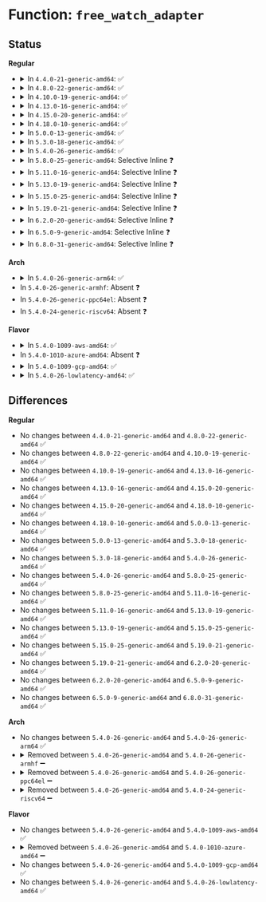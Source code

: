 # Function: <code>free_watch_adapter</code>

## Status
<b>Regular</b>
<ul>
<li>
<details>
<summary>In <code>4.4.0-21-generic-amd64</code>: ✅</summary>

```c
void free_watch_adapter(struct watch_adapter * watch)
```

```json
{
  "name": "free_watch_adapter",
  "collision_type": "Unique Static",
  "inline_type": "No",
  "funcs": [
    {
      "addr": 18446744071583891264,
      "name": "free_watch_adapter",
      "external": false,
      "loc": "drivers/xen/xenbus/xenbus_dev_frontend.c:227",
      "file": "drivers/xen/xenbus/xenbus_dev_frontend.c",
      "inline": "seen, unknown",
      "caller_inline": [],
      "caller_func": [
        "drivers/xen/xenbus/xenbus_dev_frontend.c:xenbus_file_release",
        "drivers/xen/xenbus/xenbus_dev_frontend.c:xenbus_file_write",
        "drivers/xen/xenbus/xenbus_dev_frontend.c:xenbus_file_write",
        "drivers/xen/xenbus/xenbus_dev_frontend.c:xenbus_file_write"
      ]
    }
  ],
  "symbols": [
    {
      "addr": 18446744071583891264,
      "name": "free_watch_adapter",
      "section": ".text",
      "bind": "STB_LOCAL",
      "size": 42
    }
  ]
}
```
</details>
</li>
<li>
<details>
<summary>In <code>4.8.0-22-generic-amd64</code>: ✅</summary>

```c
void free_watch_adapter(struct watch_adapter * watch)
```

```json
{
  "name": "free_watch_adapter",
  "collision_type": "Unique Static",
  "inline_type": "No",
  "funcs": [
    {
      "addr": 18446744071584222048,
      "name": "free_watch_adapter",
      "external": false,
      "loc": "drivers/xen/xenbus/xenbus_dev_frontend.c:227",
      "file": "drivers/xen/xenbus/xenbus_dev_frontend.c",
      "inline": "seen, unknown",
      "caller_inline": [],
      "caller_func": [
        "drivers/xen/xenbus/xenbus_dev_frontend.c:xenbus_file_release",
        "drivers/xen/xenbus/xenbus_dev_frontend.c:xenbus_file_write",
        "drivers/xen/xenbus/xenbus_dev_frontend.c:xenbus_file_write",
        "drivers/xen/xenbus/xenbus_dev_frontend.c:xenbus_file_write"
      ]
    }
  ],
  "symbols": [
    {
      "addr": 18446744071584222048,
      "name": "free_watch_adapter",
      "section": ".text",
      "bind": "STB_LOCAL",
      "size": 42
    }
  ]
}
```
</details>
</li>
<li>
<details>
<summary>In <code>4.10.0-19-generic-amd64</code>: ✅</summary>

```c
void free_watch_adapter(struct watch_adapter * watch)
```

```json
{
  "name": "free_watch_adapter",
  "collision_type": "Unique Static",
  "inline_type": "No",
  "funcs": [
    {
      "addr": 18446744071584403424,
      "name": "free_watch_adapter",
      "external": false,
      "loc": "drivers/xen/xenbus/xenbus_dev_frontend.c:227",
      "file": "drivers/xen/xenbus/xenbus_dev_frontend.c",
      "inline": "seen, unknown",
      "caller_inline": [],
      "caller_func": [
        "drivers/xen/xenbus/xenbus_dev_frontend.c:xenbus_file_release",
        "drivers/xen/xenbus/xenbus_dev_frontend.c:xenbus_file_write",
        "drivers/xen/xenbus/xenbus_dev_frontend.c:xenbus_file_write",
        "drivers/xen/xenbus/xenbus_dev_frontend.c:xenbus_file_write"
      ]
    }
  ],
  "symbols": [
    {
      "addr": 18446744071584403424,
      "name": "free_watch_adapter",
      "section": ".text",
      "bind": "STB_LOCAL",
      "size": 42
    }
  ]
}
```
</details>
</li>
<li>
<details>
<summary>In <code>4.13.0-16-generic-amd64</code>: ✅</summary>

```c
void free_watch_adapter(struct watch_adapter * watch)
```

```json
{
  "name": "free_watch_adapter",
  "collision_type": "Unique Static",
  "inline_type": "No",
  "funcs": [
    {
      "addr": 18446744071584486256,
      "name": "free_watch_adapter",
      "external": false,
      "loc": "drivers/xen/xenbus/xenbus_dev_frontend.c:227",
      "file": "drivers/xen/xenbus/xenbus_dev_frontend.c",
      "inline": "seen, unknown",
      "caller_inline": [],
      "caller_func": [
        "drivers/xen/xenbus/xenbus_dev_frontend.c:xenbus_file_write",
        "drivers/xen/xenbus/xenbus_dev_frontend.c:xenbus_file_write",
        "drivers/xen/xenbus/xenbus_dev_frontend.c:xenbus_file_write",
        "drivers/xen/xenbus/xenbus_dev_frontend.c:xenbus_file_free"
      ]
    }
  ],
  "symbols": [
    {
      "addr": 18446744071584486256,
      "name": "free_watch_adapter",
      "section": ".text",
      "bind": "STB_LOCAL",
      "size": 42
    }
  ]
}
```
</details>
</li>
<li>
<details>
<summary>In <code>4.15.0-20-generic-amd64</code>: ✅</summary>

```c
void free_watch_adapter(struct watch_adapter * watch)
```

```json
{
  "name": "free_watch_adapter",
  "collision_type": "Unique Static",
  "inline_type": "No",
  "funcs": [
    {
      "addr": 18446744071584896608,
      "name": "free_watch_adapter",
      "external": false,
      "loc": "drivers/xen/xenbus/xenbus_dev_frontend.c:227",
      "file": "drivers/xen/xenbus/xenbus_dev_frontend.c",
      "inline": "seen, unknown",
      "caller_inline": [],
      "caller_func": [
        "drivers/xen/xenbus/xenbus_dev_frontend.c:xenbus_file_write",
        "drivers/xen/xenbus/xenbus_dev_frontend.c:xenbus_file_write",
        "drivers/xen/xenbus/xenbus_dev_frontend.c:xenbus_file_write",
        "drivers/xen/xenbus/xenbus_dev_frontend.c:xenbus_file_free"
      ]
    }
  ],
  "symbols": [
    {
      "addr": 18446744071584896608,
      "name": "free_watch_adapter",
      "section": ".text",
      "bind": "STB_LOCAL",
      "size": 42
    }
  ]
}
```
</details>
</li>
<li>
<details>
<summary>In <code>4.18.0-10-generic-amd64</code>: ✅</summary>

```c
void free_watch_adapter(struct watch_adapter * watch)
```

```json
{
  "name": "free_watch_adapter",
  "collision_type": "Unique Static",
  "inline_type": "No",
  "funcs": [
    {
      "addr": 18446744071585127760,
      "name": "free_watch_adapter",
      "external": false,
      "loc": "drivers/xen/xenbus/xenbus_dev_frontend.c:227",
      "file": "drivers/xen/xenbus/xenbus_dev_frontend.c",
      "inline": "seen, unknown",
      "caller_inline": [],
      "caller_func": [
        "drivers/xen/xenbus/xenbus_dev_frontend.c:xenbus_file_write",
        "drivers/xen/xenbus/xenbus_dev_frontend.c:xenbus_file_write",
        "drivers/xen/xenbus/xenbus_dev_frontend.c:xenbus_file_write",
        "drivers/xen/xenbus/xenbus_dev_frontend.c:xenbus_file_free"
      ]
    }
  ],
  "symbols": [
    {
      "addr": 18446744071585127760,
      "name": "free_watch_adapter",
      "section": ".text",
      "bind": "STB_LOCAL",
      "size": 42
    }
  ]
}
```
</details>
</li>
<li>
<details>
<summary>In <code>5.0.0-13-generic-amd64</code>: ✅</summary>

```c
void free_watch_adapter(struct watch_adapter * watch)
```

```json
{
  "name": "free_watch_adapter",
  "collision_type": "Unique Static",
  "inline_type": "No",
  "funcs": [
    {
      "addr": 18446744071585238560,
      "name": "free_watch_adapter",
      "external": false,
      "loc": "drivers/xen/xenbus/xenbus_dev_frontend.c:227",
      "file": "drivers/xen/xenbus/xenbus_dev_frontend.c",
      "inline": "seen, unknown",
      "caller_inline": [],
      "caller_func": [
        "drivers/xen/xenbus/xenbus_dev_frontend.c:xenbus_file_write",
        "drivers/xen/xenbus/xenbus_dev_frontend.c:xenbus_file_write",
        "drivers/xen/xenbus/xenbus_dev_frontend.c:xenbus_file_write",
        "drivers/xen/xenbus/xenbus_dev_frontend.c:xenbus_file_free"
      ]
    }
  ],
  "symbols": [
    {
      "addr": 18446744071585238560,
      "name": "free_watch_adapter",
      "section": ".text",
      "bind": "STB_LOCAL",
      "size": 42
    }
  ]
}
```
</details>
</li>
<li>
<details>
<summary>In <code>5.3.0-18-generic-amd64</code>: ✅</summary>

```c
void free_watch_adapter(struct watch_adapter * watch)
```

```json
{
  "name": "free_watch_adapter",
  "collision_type": "Unique Static",
  "inline_type": "No",
  "funcs": [
    {
      "addr": 18446744071585450800,
      "name": "free_watch_adapter",
      "external": false,
      "loc": "drivers/xen/xenbus/xenbus_dev_frontend.c:230",
      "file": "drivers/xen/xenbus/xenbus_dev_frontend.c",
      "inline": "seen, unknown",
      "caller_inline": [],
      "caller_func": [
        "drivers/xen/xenbus/xenbus_dev_frontend.c:xenbus_file_write",
        "drivers/xen/xenbus/xenbus_dev_frontend.c:xenbus_file_write",
        "drivers/xen/xenbus/xenbus_dev_frontend.c:xenbus_file_write",
        "drivers/xen/xenbus/xenbus_dev_frontend.c:xenbus_file_free"
      ]
    }
  ],
  "symbols": [
    {
      "addr": 18446744071585450800,
      "name": "free_watch_adapter",
      "section": ".text",
      "bind": "STB_LOCAL",
      "size": 45
    }
  ]
}
```
</details>
</li>
<li>
<details>
<summary>In <code>5.4.0-26-generic-amd64</code>: ✅</summary>

```c
void free_watch_adapter(struct watch_adapter * watch)
```

```json
{
  "name": "free_watch_adapter",
  "collision_type": "Unique Static",
  "inline_type": "No",
  "funcs": [
    {
      "addr": 18446744071585591328,
      "name": "free_watch_adapter",
      "external": false,
      "loc": "drivers/xen/xenbus/xenbus_dev_frontend.c:233",
      "file": "drivers/xen/xenbus/xenbus_dev_frontend.c",
      "inline": "seen, unknown",
      "caller_inline": [],
      "caller_func": [
        "drivers/xen/xenbus/xenbus_dev_frontend.c:xenbus_file_write",
        "drivers/xen/xenbus/xenbus_dev_frontend.c:xenbus_file_write",
        "drivers/xen/xenbus/xenbus_dev_frontend.c:xenbus_file_write",
        "drivers/xen/xenbus/xenbus_dev_frontend.c:xenbus_worker"
      ]
    }
  ],
  "symbols": [
    {
      "addr": 18446744071585591328,
      "name": "free_watch_adapter",
      "section": ".text",
      "bind": "STB_LOCAL",
      "size": 45
    }
  ]
}
```
</details>
</li>
<li>
<details>
<summary>In <code>5.8.0-25-generic-amd64</code>: Selective Inline ❓</summary>

```c
void free_watch_adapter(struct watch_adapter * watch)
```

```json
{
  "name": "free_watch_adapter",
  "collision_type": "Unique Static",
  "inline_type": "Selective",
  "funcs": [
    {
      "addr": 18446744071586316428,
      "name": "free_watch_adapter",
      "external": false,
      "loc": "drivers/xen/xenbus/xenbus_dev_frontend.c:233",
      "file": "drivers/xen/xenbus/xenbus_dev_frontend.c",
      "inline": "not declared, inlined",
      "caller_inline": [
        "drivers/xen/xenbus/xenbus_dev_frontend.c:xenbus_write_watch",
        "drivers/xen/xenbus/xenbus_dev_frontend.c:xenbus_write_watch",
        "drivers/xen/xenbus/xenbus_dev_frontend.c:xenbus_worker"
      ],
      "caller_func": [
        "drivers/xen/xenbus/xenbus_dev_frontend.c:xenbus_write_watch"
      ]
    }
  ],
  "symbols": [
    {
      "addr": 18446744071586313136,
      "name": "free_watch_adapter",
      "section": ".text",
      "bind": "STB_LOCAL",
      "size": 47
    }
  ]
}
```
</details>
</li>
<li>
<details>
<summary>In <code>5.11.0-16-generic-amd64</code>: Selective Inline ❓</summary>

```c
void free_watch_adapter(struct watch_adapter * watch)
```

```json
{
  "name": "free_watch_adapter",
  "collision_type": "Unique Static",
  "inline_type": "Selective",
  "funcs": [
    {
      "addr": 18446744071586435052,
      "name": "free_watch_adapter",
      "external": false,
      "loc": "drivers/xen/xenbus/xenbus_dev_frontend.c:233",
      "file": "drivers/xen/xenbus/xenbus_dev_frontend.c",
      "inline": "not declared, inlined",
      "caller_inline": [
        "drivers/xen/xenbus/xenbus_dev_frontend.c:xenbus_write_watch",
        "drivers/xen/xenbus/xenbus_dev_frontend.c:xenbus_write_watch",
        "drivers/xen/xenbus/xenbus_dev_frontend.c:xenbus_worker"
      ],
      "caller_func": [
        "drivers/xen/xenbus/xenbus_dev_frontend.c:xenbus_write_watch"
      ]
    }
  ],
  "symbols": [
    {
      "addr": 18446744071586431760,
      "name": "free_watch_adapter",
      "section": ".text",
      "bind": "STB_LOCAL",
      "size": 47
    }
  ]
}
```
</details>
</li>
<li>
<details>
<summary>In <code>5.13.0-19-generic-amd64</code>: Selective Inline ❓</summary>

```c
void free_watch_adapter(struct watch_adapter * watch)
```

```json
{
  "name": "free_watch_adapter",
  "collision_type": "Unique Static",
  "inline_type": "Selective",
  "funcs": [
    {
      "addr": 18446744071586319196,
      "name": "free_watch_adapter",
      "external": false,
      "loc": "drivers/xen/xenbus/xenbus_dev_frontend.c:233",
      "file": "drivers/xen/xenbus/xenbus_dev_frontend.c",
      "inline": "not declared, inlined",
      "caller_inline": [
        "drivers/xen/xenbus/xenbus_dev_frontend.c:xenbus_write_watch",
        "drivers/xen/xenbus/xenbus_dev_frontend.c:xenbus_write_watch",
        "drivers/xen/xenbus/xenbus_dev_frontend.c:xenbus_worker"
      ],
      "caller_func": [
        "drivers/xen/xenbus/xenbus_dev_frontend.c:xenbus_write_watch"
      ]
    }
  ],
  "symbols": [
    {
      "addr": 18446744071586315888,
      "name": "free_watch_adapter",
      "section": ".text",
      "bind": "STB_LOCAL",
      "size": 47
    }
  ]
}
```
</details>
</li>
<li>
<details>
<summary>In <code>5.15.0-25-generic-amd64</code>: Selective Inline ❓</summary>

```c
void free_watch_adapter(struct watch_adapter * watch)
```

```json
{
  "name": "free_watch_adapter",
  "collision_type": "Unique Static",
  "inline_type": "Selective",
  "funcs": [
    {
      "addr": 18446744071586838908,
      "name": "free_watch_adapter",
      "external": false,
      "loc": "drivers/xen/xenbus/xenbus_dev_frontend.c:233",
      "file": "drivers/xen/xenbus/xenbus_dev_frontend.c",
      "inline": "not declared, inlined",
      "caller_inline": [
        "drivers/xen/xenbus/xenbus_dev_frontend.c:xenbus_write_watch",
        "drivers/xen/xenbus/xenbus_dev_frontend.c:xenbus_write_watch",
        "drivers/xen/xenbus/xenbus_dev_frontend.c:xenbus_worker"
      ],
      "caller_func": [
        "drivers/xen/xenbus/xenbus_dev_frontend.c:xenbus_write_watch"
      ]
    }
  ],
  "symbols": [
    {
      "addr": 18446744071586835600,
      "name": "free_watch_adapter",
      "section": ".text",
      "bind": "STB_LOCAL",
      "size": 47
    }
  ]
}
```
</details>
</li>
<li>
<details>
<summary>In <code>5.19.0-21-generic-amd64</code>: Selective Inline ❓</summary>

```c
void free_watch_adapter(struct watch_adapter * watch)
```

```json
{
  "name": "free_watch_adapter",
  "collision_type": "Unique Static",
  "inline_type": "Selective",
  "funcs": [
    {
      "addr": 18446744071588123673,
      "name": "free_watch_adapter",
      "external": false,
      "loc": "drivers/xen/xenbus/xenbus_dev_frontend.c:233",
      "file": "drivers/xen/xenbus/xenbus_dev_frontend.c",
      "inline": "not declared, inlined",
      "caller_inline": [
        "drivers/xen/xenbus/xenbus_dev_frontend.c:xenbus_write_watch",
        "drivers/xen/xenbus/xenbus_dev_frontend.c:xenbus_write_watch",
        "drivers/xen/xenbus/xenbus_dev_frontend.c:xenbus_worker"
      ],
      "caller_func": [
        "drivers/xen/xenbus/xenbus_dev_frontend.c:xenbus_write_watch"
      ]
    }
  ],
  "symbols": [
    {
      "addr": 18446744071588120192,
      "name": "free_watch_adapter",
      "section": ".text",
      "bind": "STB_LOCAL",
      "size": 51
    }
  ]
}
```
</details>
</li>
<li>
<details>
<summary>In <code>6.2.0-20-generic-amd64</code>: Selective Inline ❓</summary>

```c
void free_watch_adapter(struct watch_adapter * watch)
```

```json
{
  "name": "free_watch_adapter",
  "collision_type": "Unique Static",
  "inline_type": "Selective",
  "funcs": [
    {
      "addr": 18446744071589510857,
      "name": "free_watch_adapter",
      "external": false,
      "loc": "drivers/xen/xenbus/xenbus_dev_frontend.c:233",
      "file": "drivers/xen/xenbus/xenbus_dev_frontend.c",
      "inline": "not declared, inlined",
      "caller_inline": [
        "drivers/xen/xenbus/xenbus_dev_frontend.c:xenbus_write_watch",
        "drivers/xen/xenbus/xenbus_dev_frontend.c:xenbus_write_watch",
        "drivers/xen/xenbus/xenbus_dev_frontend.c:xenbus_worker"
      ],
      "caller_func": [
        "drivers/xen/xenbus/xenbus_dev_frontend.c:xenbus_write_watch"
      ]
    }
  ],
  "symbols": [
    {
      "addr": 18446744071589507120,
      "name": "free_watch_adapter",
      "section": ".text",
      "bind": "STB_LOCAL",
      "size": 51
    }
  ]
}
```
</details>
</li>
<li>
<details>
<summary>In <code>6.5.0-9-generic-amd64</code>: Selective Inline ❓</summary>

```c
void free_watch_adapter(struct watch_adapter * watch)
```

```json
{
  "name": "free_watch_adapter",
  "collision_type": "Unique Static",
  "inline_type": "Selective",
  "funcs": [
    {
      "addr": 18446744071589811817,
      "name": "free_watch_adapter",
      "external": false,
      "loc": "drivers/xen/xenbus/xenbus_dev_frontend.c:233",
      "file": "drivers/xen/xenbus/xenbus_dev_frontend.c",
      "inline": "not declared, inlined",
      "caller_inline": [
        "drivers/xen/xenbus/xenbus_dev_frontend.c:xenbus_write_watch",
        "drivers/xen/xenbus/xenbus_dev_frontend.c:xenbus_write_watch",
        "drivers/xen/xenbus/xenbus_dev_frontend.c:xenbus_worker"
      ],
      "caller_func": [
        "drivers/xen/xenbus/xenbus_dev_frontend.c:xenbus_write_watch"
      ]
    }
  ],
  "symbols": [
    {
      "addr": 18446744071589808096,
      "name": "free_watch_adapter",
      "section": ".text",
      "bind": "STB_LOCAL",
      "size": 51
    }
  ]
}
```
</details>
</li>
<li>
<details>
<summary>In <code>6.8.0-31-generic-amd64</code>: Selective Inline ❓</summary>

```c
void free_watch_adapter(struct watch_adapter * watch)
```

```json
{
  "name": "free_watch_adapter",
  "collision_type": "Unique Static",
  "inline_type": "Selective",
  "funcs": [
    {
      "addr": 18446744071590148137,
      "name": "free_watch_adapter",
      "external": false,
      "loc": "drivers/xen/xenbus/xenbus_dev_frontend.c:233",
      "file": "drivers/xen/xenbus/xenbus_dev_frontend.c",
      "inline": "not declared, inlined",
      "caller_inline": [
        "drivers/xen/xenbus/xenbus_dev_frontend.c:xenbus_write_watch",
        "drivers/xen/xenbus/xenbus_dev_frontend.c:xenbus_write_watch",
        "drivers/xen/xenbus/xenbus_dev_frontend.c:xenbus_worker"
      ],
      "caller_func": [
        "drivers/xen/xenbus/xenbus_dev_frontend.c:xenbus_write_watch"
      ]
    }
  ],
  "symbols": [
    {
      "addr": 18446744071590144320,
      "name": "free_watch_adapter",
      "section": ".text",
      "bind": "STB_LOCAL",
      "size": 51
    }
  ]
}
```
</details>
</li>
</ul>
<b>Arch</b>
<ul>
<li>
<details>
<summary>In <code>5.4.0-26-generic-arm64</code>: ✅</summary>

```c
void free_watch_adapter(struct watch_adapter * watch)
```

```json
{
  "name": "free_watch_adapter",
  "collision_type": "Unique Static",
  "inline_type": "No",
  "funcs": [
    {
      "addr": 18446603336498257376,
      "name": "free_watch_adapter",
      "external": false,
      "loc": "drivers/xen/xenbus/xenbus_dev_frontend.c:233",
      "file": "drivers/xen/xenbus/xenbus_dev_frontend.c",
      "inline": "seen, unknown",
      "caller_inline": [],
      "caller_func": [
        "drivers/xen/xenbus/xenbus_dev_frontend.c:xenbus_file_write",
        "drivers/xen/xenbus/xenbus_dev_frontend.c:xenbus_file_write",
        "drivers/xen/xenbus/xenbus_dev_frontend.c:xenbus_file_write",
        "drivers/xen/xenbus/xenbus_dev_frontend.c:xenbus_worker"
      ]
    }
  ],
  "symbols": [
    {
      "addr": 18446603336498257376,
      "name": "free_watch_adapter",
      "section": ".text",
      "bind": "STB_LOCAL",
      "size": 60
    }
  ]
}
```
</details>
</li>
<li>
In <code>5.4.0-26-generic-armhf</code>: Absent ❓
</li>
<li>
In <code>5.4.0-26-generic-ppc64el</code>: Absent ❓
</li>
<li>
In <code>5.4.0-24-generic-riscv64</code>: Absent ❓
</li>
</ul>
<b>Flavor</b>
<ul>
<li>
<details>
<summary>In <code>5.4.0-1009-aws-amd64</code>: ✅</summary>

```c
void free_watch_adapter(struct watch_adapter * watch)
```

```json
{
  "name": "free_watch_adapter",
  "collision_type": "Unique Static",
  "inline_type": "No",
  "funcs": [
    {
      "addr": 18446744071585353952,
      "name": "free_watch_adapter",
      "external": false,
      "loc": "drivers/xen/xenbus/xenbus_dev_frontend.c:233",
      "file": "drivers/xen/xenbus/xenbus_dev_frontend.c",
      "inline": "seen, unknown",
      "caller_inline": [],
      "caller_func": [
        "drivers/xen/xenbus/xenbus_dev_frontend.c:xenbus_file_write",
        "drivers/xen/xenbus/xenbus_dev_frontend.c:xenbus_file_write",
        "drivers/xen/xenbus/xenbus_dev_frontend.c:xenbus_file_write",
        "drivers/xen/xenbus/xenbus_dev_frontend.c:xenbus_worker"
      ]
    }
  ],
  "symbols": [
    {
      "addr": 18446744071585353952,
      "name": "free_watch_adapter",
      "section": ".text",
      "bind": "STB_LOCAL",
      "size": 45
    }
  ]
}
```
</details>
</li>
<li>
In <code>5.4.0-1010-azure-amd64</code>: Absent ❓
</li>
<li>
<details>
<summary>In <code>5.4.0-1009-gcp-amd64</code>: ✅</summary>

```c
void free_watch_adapter(struct watch_adapter * watch)
```

```json
{
  "name": "free_watch_adapter",
  "collision_type": "Unique Static",
  "inline_type": "No",
  "funcs": [
    {
      "addr": 18446744071585541728,
      "name": "free_watch_adapter",
      "external": false,
      "loc": "drivers/xen/xenbus/xenbus_dev_frontend.c:233",
      "file": "drivers/xen/xenbus/xenbus_dev_frontend.c",
      "inline": "seen, unknown",
      "caller_inline": [],
      "caller_func": [
        "drivers/xen/xenbus/xenbus_dev_frontend.c:xenbus_file_write",
        "drivers/xen/xenbus/xenbus_dev_frontend.c:xenbus_file_write",
        "drivers/xen/xenbus/xenbus_dev_frontend.c:xenbus_file_write",
        "drivers/xen/xenbus/xenbus_dev_frontend.c:xenbus_worker"
      ]
    }
  ],
  "symbols": [
    {
      "addr": 18446744071585541728,
      "name": "free_watch_adapter",
      "section": ".text",
      "bind": "STB_LOCAL",
      "size": 45
    }
  ]
}
```
</details>
</li>
<li>
<details>
<summary>In <code>5.4.0-26-lowlatency-amd64</code>: ✅</summary>

```c
void free_watch_adapter(struct watch_adapter * watch)
```

```json
{
  "name": "free_watch_adapter",
  "collision_type": "Unique Static",
  "inline_type": "No",
  "funcs": [
    {
      "addr": 18446744071585649712,
      "name": "free_watch_adapter",
      "external": false,
      "loc": "drivers/xen/xenbus/xenbus_dev_frontend.c:233",
      "file": "drivers/xen/xenbus/xenbus_dev_frontend.c",
      "inline": "seen, unknown",
      "caller_inline": [],
      "caller_func": [
        "drivers/xen/xenbus/xenbus_dev_frontend.c:xenbus_file_write",
        "drivers/xen/xenbus/xenbus_dev_frontend.c:xenbus_file_write",
        "drivers/xen/xenbus/xenbus_dev_frontend.c:xenbus_file_write",
        "drivers/xen/xenbus/xenbus_dev_frontend.c:xenbus_worker"
      ]
    }
  ],
  "symbols": [
    {
      "addr": 18446744071585649712,
      "name": "free_watch_adapter",
      "section": ".text",
      "bind": "STB_LOCAL",
      "size": 45
    }
  ]
}
```
</details>
</li>
</ul>

## Differences
<b>Regular</b>
<ul>
<li>
No changes between <code>4.4.0-21-generic-amd64</code> and <code>4.8.0-22-generic-amd64</code> ✅
</li>
<li>
No changes between <code>4.8.0-22-generic-amd64</code> and <code>4.10.0-19-generic-amd64</code> ✅
</li>
<li>
No changes between <code>4.10.0-19-generic-amd64</code> and <code>4.13.0-16-generic-amd64</code> ✅
</li>
<li>
No changes between <code>4.13.0-16-generic-amd64</code> and <code>4.15.0-20-generic-amd64</code> ✅
</li>
<li>
No changes between <code>4.15.0-20-generic-amd64</code> and <code>4.18.0-10-generic-amd64</code> ✅
</li>
<li>
No changes between <code>4.18.0-10-generic-amd64</code> and <code>5.0.0-13-generic-amd64</code> ✅
</li>
<li>
No changes between <code>5.0.0-13-generic-amd64</code> and <code>5.3.0-18-generic-amd64</code> ✅
</li>
<li>
No changes between <code>5.3.0-18-generic-amd64</code> and <code>5.4.0-26-generic-amd64</code> ✅
</li>
<li>
No changes between <code>5.4.0-26-generic-amd64</code> and <code>5.8.0-25-generic-amd64</code> ✅
</li>
<li>
No changes between <code>5.8.0-25-generic-amd64</code> and <code>5.11.0-16-generic-amd64</code> ✅
</li>
<li>
No changes between <code>5.11.0-16-generic-amd64</code> and <code>5.13.0-19-generic-amd64</code> ✅
</li>
<li>
No changes between <code>5.13.0-19-generic-amd64</code> and <code>5.15.0-25-generic-amd64</code> ✅
</li>
<li>
No changes between <code>5.15.0-25-generic-amd64</code> and <code>5.19.0-21-generic-amd64</code> ✅
</li>
<li>
No changes between <code>5.19.0-21-generic-amd64</code> and <code>6.2.0-20-generic-amd64</code> ✅
</li>
<li>
No changes between <code>6.2.0-20-generic-amd64</code> and <code>6.5.0-9-generic-amd64</code> ✅
</li>
<li>
No changes between <code>6.5.0-9-generic-amd64</code> and <code>6.8.0-31-generic-amd64</code> ✅
</li>
</ul>
<b>Arch</b>
<ul>
<li>
No changes between <code>5.4.0-26-generic-amd64</code> and <code>5.4.0-26-generic-arm64</code> ✅
</li>
<li>
<details>
<summary>Removed between <code>5.4.0-26-generic-amd64</code> and <code>5.4.0-26-generic-armhf</code> ➖</summary>

```c
void free_watch_adapter(struct watch_adapter * watch)
```
</details>
</li>
<li>
<details>
<summary>Removed between <code>5.4.0-26-generic-amd64</code> and <code>5.4.0-26-generic-ppc64el</code> ➖</summary>

```c
void free_watch_adapter(struct watch_adapter * watch)
```
</details>
</li>
<li>
<details>
<summary>Removed between <code>5.4.0-26-generic-amd64</code> and <code>5.4.0-24-generic-riscv64</code> ➖</summary>

```c
void free_watch_adapter(struct watch_adapter * watch)
```
</details>
</li>
</ul>
<b>Flavor</b>
<ul>
<li>
No changes between <code>5.4.0-26-generic-amd64</code> and <code>5.4.0-1009-aws-amd64</code> ✅
</li>
<li>
<details>
<summary>Removed between <code>5.4.0-26-generic-amd64</code> and <code>5.4.0-1010-azure-amd64</code> ➖</summary>

```c
void free_watch_adapter(struct watch_adapter * watch)
```
</details>
</li>
<li>
No changes between <code>5.4.0-26-generic-amd64</code> and <code>5.4.0-1009-gcp-amd64</code> ✅
</li>
<li>
No changes between <code>5.4.0-26-generic-amd64</code> and <code>5.4.0-26-lowlatency-amd64</code> ✅
</li>
</ul>
